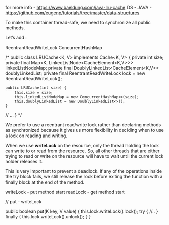 for more info - https://www.baeldung.com/java-lru-cache
DS - JAVA - https://github.com/eugenp/tutorials/tree/master/data-structures

To make this container thread-safe, we need to synchronize all public methods.

Let’s add :

ReentrantReadWriteLock
ConcurrentHashMap

/*
public class LRUCache<K, V> implements Cache<K, V> {
private int size;
private final Map<K, LinkedListNode<CacheElement<K,V>>> linkedListNodeMap;
private final DoublyLinkedList<CacheElement<K,V>> doublyLinkedList;
private final ReentrantReadWriteLock lock = new ReentrantReadWriteLock();

    public LRUCache(int size) {
        this.size = size;
        this.linkedListNodeMap = new ConcurrentHashMap<>(size);
        this.doublyLinkedList = new DoublyLinkedList<>();
    }
// ...
}
*/

We prefer to use a reentrant read/write lock rather than declaring methods as synchronized
because it gives us more flexibility in deciding when to use a lock on reading and writing.

When we use **writeLock** on the resource, only the thread holding the lock can write to or read from the resource. 
So, all other threads that are either trying to read or write on the resource will have to wait until the current lock holder releases it.

This is very important to prevent a deadlock. If any of the operations inside the try block fails,
we still release the lock before exiting the function with a finally block at the end of the method.


writeLock - put method start
readLock - get method start

// put - writeLock

public boolean put(K key, V value) {
this.lock.writeLock().lock();
try {
//..
} finally {
this.lock.writeLock().unlock();
}
}